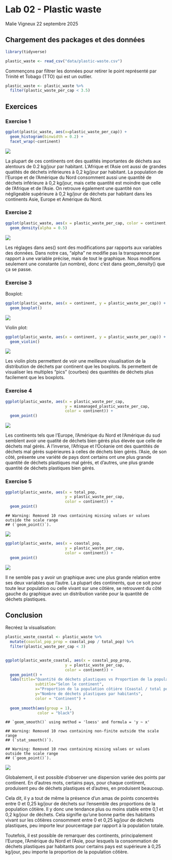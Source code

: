 Lab 02 - Plastic waste
================
Malie Vigneux
22 septembre 2025

## Chargement des packages et des données

``` r
library(tidyverse) 
```

``` r
plastic_waste <- read_csv("data/plastic-waste.csv")
```

Commençons par filtrer les données pour retirer le point représenté par
Trinité et Tobago (TTO) qui est un outlier.

``` r
plastic_waste <- plastic_waste %>%
  filter(plastic_waste_per_cap < 3.5)
```

## Exercices

### Exercise 1

``` r
ggplot(plastic_waste, aes(x=plastic_waste_per_cap)) +
  geom_histogram(binwidth = 0.2) +
  facet_wrap(~continent)
```

![](lab-02_files/figure-gfm/plastic-waste-continent-1.png)<!-- -->

La plupart de ces continents ont des quatités importantes de déchets aux
alentours de 0.2 kg/jour par habitant. L’Afrique et l’Asie ont aussi de
grandes quatités de déchets inférieures à 0,2 kg/jour par habitant. La
population de l’Europe et de l’Amérique du Nord consomment aussi une
quantité de déchets inférieure à 0,2 kg/jour, mais cette quantité est
moindre que celle de l’Afrique et de l’Asie. On retrouve également une
quantité non négligeable supérieure à 0,2 kg/jour de déchets par
habitant dans les continents Asie, Europe et Amérique du Nord.

### Exercise 2

``` r
ggplot(plastic_waste, aes(x = plastic_waste_per_cap, color = continent, fill = continent)) +
  geom_density(alpha = 0.5)
```

![](lab-02_files/figure-gfm/plastic-waste-density-1.png)<!-- -->

Les réglages dans aes() sont des modifications par rapports aux
variables des données. Dans notre cas, “alpha” ne modifie pas la
transparence par rapport à une variable précise, mais de tout le
graphique. Nous modifions seulement une constante (un nombre), donc
c’est dans geom_density() que ça se passe.

### Exercise 3

Boxplot:

``` r
ggplot(plastic_waste, aes(x = continent, y = plastic_waste_per_cap)) +
  geom_boxplot()
```

![](lab-02_files/figure-gfm/plastic-waste-boxplot-1.png)<!-- -->

Violin plot:

``` r
ggplot(plastic_waste, aes(x = continent, y = plastic_waste_per_cap)) +
  geom_violin()
```

![](lab-02_files/figure-gfm/plastic-waste-violin-1.png)<!-- -->

Les violin plots permettent de voir une meilleure visualisation de la
distribution de déchets par continent que les boxplots. Ils permettent
de visualiser les multiples “pics” (courbes) des quantités de déchets
plus facilement que les boxplots.

### Exercise 4

``` r
ggplot(plastic_waste, aes(x = plastic_waste_per_cap, 
                          y = mismanaged_plastic_waste_per_cap,
                          color = continent)) +
  geom_point()
```

![](lab-02_files/figure-gfm/plastic-waste-mismanaged-1.png)<!-- -->

Les continents tels que l’Europe, l’Amérique du Nord et l’Amérique du
sud semblent avoir une quatité de déchets bien gérés plus élevée que
celle de déchets mal gérés. À l’inverse, l’Afrique et l’Océanie ont des
quantités de déchets mal gérés supérieures à celles de déchets bien
gérés. l’Asie, de son côté, présente une variété de pays dont certains
ont une plus grande quantité de déchets plastiques mal gérés, et
d’autres, une plus grande quantité de déchets plastiques bien gérés.

### Exercise 5

``` r
ggplot(plastic_waste, aes(x = total_pop, 
                          y = plastic_waste_per_cap,
                          color = continent)) +
  geom_point()
```

    ## Warning: Removed 10 rows containing missing values or values outside the scale range
    ## (`geom_point()`).

![](lab-02_files/figure-gfm/plastic-waste-population-total-1.png)<!-- -->

``` r
ggplot(plastic_waste, aes(x = coastal_pop, 
                          y = plastic_waste_per_cap,
                          color = continent)) +
  geom_point()
```

![](lab-02_files/figure-gfm/plastic-waste-population-coastal-1.png)<!-- -->

Il ne semble pas y avoir un graphique avec une plus grande relation
entre ses deux variables que l’autre. La plupart des continents, que ce
soit pour toute leur population ou celle vivant sur une côtière, se
retrouvent du côté gauche du graphique avec un distribution variée pour
la quantité de déchets plastiques.

## Conclusion

Recréez la visualisation:

``` r
plastic_waste_coastal <- plastic_waste %>% 
  mutate(coastal_pop_prop = coastal_pop / total_pop) %>%
  filter(plastic_waste_per_cap < 3)


ggplot(plastic_waste_coastal, aes(x = coastal_pop_prop, 
                          y = plastic_waste_per_cap,
                          color = continent)) +
  geom_point() +
  labs(title="Quantité de déchets plastiques vs Proportion de la population côtière",
             subtitle="Selon le continent",
             x="Proportion de la population côtière (Coastal / total population)",
             y="Nombre de déchets plastiques par habitants",
             color = "Continent") +
  
  geom_smooth(aes(group = 1),
              color = "black")
```

    ## `geom_smooth()` using method = 'loess' and formula = 'y ~ x'

    ## Warning: Removed 10 rows containing non-finite outside the scale range
    ## (`stat_smooth()`).

    ## Warning: Removed 10 rows containing missing values or values outside the scale range
    ## (`geom_point()`).

![](lab-02_files/figure-gfm/recreate-viz-1.png)<!-- -->

Globalement, il est possible d’observer une dispersion variée des points
par continent. En d’autres mots, certains pays, pour chaque continent,
produisent peu de déchets plastiques et d’autres, en produisent
beaucoup.

Cela dit, il y a tout de même la présence d’un amas de points concentrés
entre 0 et 0,25 kg/jour de déchets sur l’ensemble des proportions de la
population côtière. Il y donc une tendance plus ou moins stable entre
0,1 et 0,2 kg/jour de déchets. Cela signifie qu’une bonne partie des
habitants vivant sur les côtières consomment entre 0 et 0,25 kg/jour de
déchets plastiques, peu importe leur pourcentage par rapport à la
population totale.

Toutefois, il est possible de remarquer des continents, principalement
l’Europe, l’Amérique du Nord et l’Asie, pour lesquels la consommation de
déchets plastiques par habitants pour certains pays est supérieure à
0,25 kg/jour, peu importe la proportion de la population côtière.

